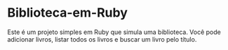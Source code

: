 # Biblioteca-em-Ruby
Este é um projeto simples em Ruby que simula uma biblioteca. Você pode adicionar livros, listar todos os livros e buscar um livro pelo título.
